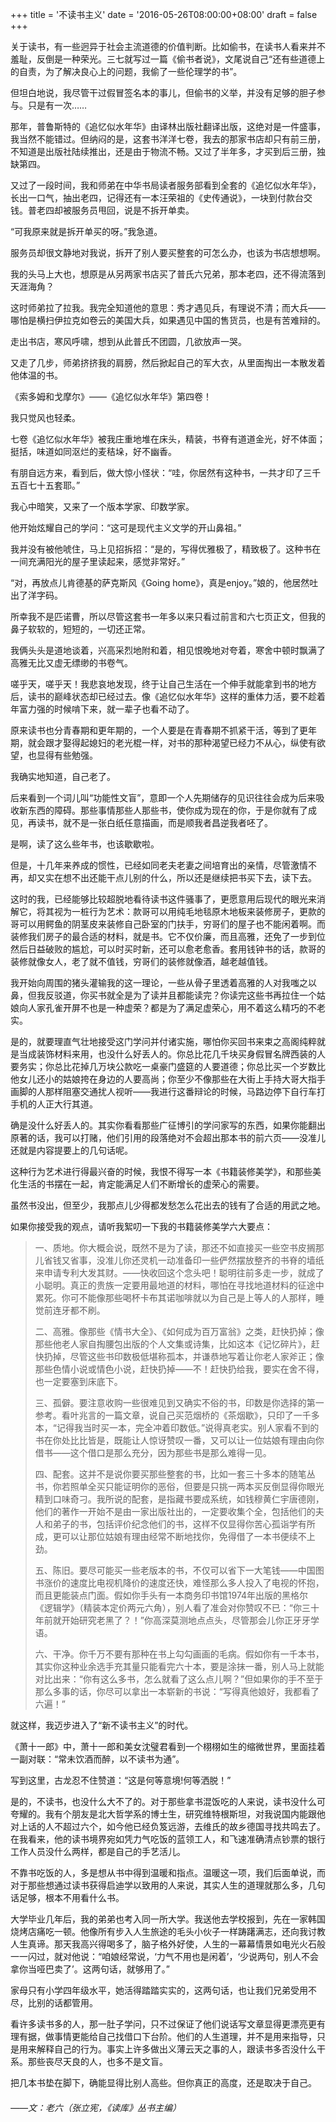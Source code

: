 +++
title = '不读书主义'
date = '2016-05-26T08:00:00+08:00'
draft = false
+++

关于读书，有一些迥异于社会主流道德的价值判断。比如偷书，在读书人看来并不羞耻，反倒是一种荣光。三七就写过一篇《偷书者说》，文尾说自己“还有些道德上的自责，为了解决良心上的问题，我偷了一些伦理学的书”。

但坦白地说，我尽管干过假冒签名本的事儿，但偷书的义举，并没有足够的胆子参与。只是有一次……

那年，普鲁斯特的《追忆似水年华》由译林出版社翻译出版，这绝对是一件盛事，我当然不能错过。但纳闷的是，这套书洋洋七卷，我去的那家书店却只有前三册，不知道是出版社陆续推出，还是由于物流不畅。又过了半年多，才买到后三册，独缺第四。

又过了一段时间，我和师弟在中华书局读者服务部看到全套的《追忆似水年华》，长出一口气，抽出老四，记得还有一本汪荣祖的《史传通说》，一块到付款台交钱。普老四却被服务员甩回，说是不拆开单卖。

“可我原来就是拆开单买的呀。”我急道。

服务员却很文静地对我说，拆开了别人要买整套的可怎么办，也该为书店想想啊。

我的头马上大也，想原是从另两家书店买了普氏六兄弟，那本老四，还不得流落到天涯海角？

这时师弟拉了拉我。我完全知道他的意思：秀才遇见兵，有理说不清；而大兵——哪怕是横扫伊拉克如卷云的美国大兵，如果遇见中国的售货员，也是有苦难辩的。

走出书店，寒风呼啸，想到从此普氏不团圆，几欲放声一哭。

又走了几步，师弟挤挤我的肩膀，然后掀起自己的军大衣，从里面掏出一本散发着他体温的书。

《索多姆和戈摩尔》——《追忆似水年华》第四卷！

我只觉风也轻柔。

七卷《追忆似水年华》被我庄重地堆在床头，精装，书脊有道道金光，好不体面；挺括，味道如同沤烂的麦秸垛，好不幽香。

有朋自远方来，看到后，做大惊小怪状：“哇，你居然有这种书，一共才印了三千五百七十五套耶。”

我心中暗笑，又来了一个版本学家、印数学家。

他开始炫耀自己的学问：“这可是现代主义文学的开山鼻祖。”

我并没有被他唬住，马上见招拆招：“是的，写得优雅极了，精致极了。这种书在一间充满阳光的屋子里读起来，感觉非常好。”

“对，再放点儿肯德基的萨克斯风《Going home》，真是enjoy。”娘的，他居然吐出了洋字码。

所幸我不是匹诺曹，所以尽管这套书一年多以来只看过前言和六七页正文，但我的鼻子软软的，短短的，一切还正常。

我俩头头是道地谈着，兴高采烈地附和着，相见恨晚地对夸着，寒舍中顿时飘满了高雅无比又虚无缥缈的书卷气。

嗟乎天，嗟乎天！我悲哀地发现，终于让自己生活在一个伸手就能拿到书的地方后，读书的巅峰状态却已经过去。像《追忆似水年华》这样的重体力活，要不趁着年富力强的时候啃下来，就一辈子也看不动了。

原来读书也分青春期和更年期的，一个人要是在青春期不抓紧干活，等到了更年期，就会跟才娶得起媳妇的老光棍一样，对书的那种渴望已经力不从心，纵使有欲望，也显得有些勉强。

我确实地知道，自己老了。

后来看到一个词儿叫“功能性文盲”，意即一个人先期储存的见识往往会成为后来吸收新东西的障碍。那些事情那些人那些书，使你成为现在的你，于是你就有了成见，再读书，就不是一张白纸任意描画，而是顺我者昌逆我者呸了。

是啊，读了这么些年书，也该歇歇啦。

但是，十几年来养成的惯性，已经如同老夫老妻之间培育出的亲情，尽管激情不再，却又实在想不出还能干点儿别的什么，所以还是继续把书买下去，读下去。

这时的我，已经能够比较超脱地看待读书这件骚事了，更愿意用后现代的眼光来消解它，将其视为一桩行为艺术：款哥可以用纯毛地毯原木地板来装修房子，更款的哥可以用鳄鱼的阴茎皮来装修自己卧室的门扶手，穷哥们的屋子也不能闲着啊。而装修我们房子的最合适的材料，就是书。它不仅价廉，而且高雅，还免了一步到位然后日益破败的尴尬，可以时买时新，还可以愈老愈香。套用钱钟书的话，款哥的装修就像女人，老了就不值钱，穷哥们的装修就像酒，越老越值钱。

我开始向周围的猪头灌输我的这一理论，一些从骨子里透着高雅的人对我嗤之以鼻，但我反驳道，你买书就全是为了读并且都能读完？你读完这些书再拉住一个姑娘向人家孔雀开屏不也是一种虚荣？都是为了满足虚荣心，用不着这么精巧的不老实。

是的，就要理直气壮地接受这门学问并付诸实施，哪怕你买回书来束之高阁纯粹就是当成装饰材料来用，也没什么好丢人的。你总比花几千块买身假冒名牌西装的人要务实；你总比花掉几万块公款吃一桌豪门盛筵的人要道德；你总比买一个岁数比他女儿还小的姑娘挎在身边的人要高尚；你至少不像那些在大街上手持大哥大指手画脚的人那样阻塞交通扰人视听——我进行这番辩论的时候，马路边停下自行车打手机的人正大行其道。

确是没什么好丢人的。其实你看看那些广征博引的学问家写的东西，如果你能翻出原著的话，我可以打赌，他们引用的段落绝对不会超出那本书的前六页——没准儿还就是内容提要上的几句话呢。

这种行为艺术进行得最兴奋的时候，我恨不得写一本《书籍装修美学》，和那些美化生活的书摆在一起，肯定能满足人们不断增长的虚荣心的需要。

虽然书没出，但至少，我那点儿少得都发愁怎么花出去的钱有了合适的用武之地。

如果你接受我的观点，请听我絮叨一下我的书籍装修美学六大要点：

>一、质地。你大概会说，既然不是为了读，那还不如直接买一些空书皮搁那儿省钱又省事，没准儿你还灵机一动准备印一些俨然摆放整齐的书脊的墙纸来申请专利大发其财。——快收回这个念头吧！聪明往前多走一步，就成了小聪明。真正的贵族一定要用最地道的材料，哪怕在寻找地道材料的征途中累死。你可不能像那些喝杯卡布其诺咖啡就以为自己是上等人的人那样，睡觉前连牙都不刷。
>
>二、高雅。像那些《情书大全》、《如何成为百万富翁》之类，赶快扔掉；像那些他老人家自掏腰包出版的个人文集或诗集，比如这本《记忆碎片》，赶快扔掉，尽管这些书印数极低堪称孤本，并谦恭地写着让你老人家斧正；像那些色情小说或情色小说，赶快扔掉——不！赶快扔给我，要实在舍不得，也一定要塞到床底下。
>
>三、孤僻。要注意收购一些很难见到又确实不俗的书，印数是你选择的第一参考。看叶兆言的一篇文章，说自己买范烟桥的《茶烟歇》，只印了一千多本，“记得我当时买一本，完全冲着印数低。”说得真老实。别人家看不到的书在你处比比皆是，既能让人惊讶赞叹一番，又可以让一位姑娘有理由向你借书——这个借口是那么充分，因为那些书是那么难得一见。
>
>四、配套。这并不是说你要买那些整套的书，比如一套三十多本的随笔丛书，你若照单全买只能证明你的恶俗，但要是只挑一两本买反倒显得你眼光精到口味奇刁。我所说的配套，是指藏书要成系统，如钱穆黄仁宇唐德刚，他们的著作一开始不是由一家出版社出的，一定要收集个全，包括他们的夫人和弟子的书，包括评价纪念他们的书，这样不仅显得你苦心孤诣学有所成，更可以让那位姑娘有理由经常不断地找你，免得借了一本书便续不上劲。
>
>五、陈旧。要尽可能买一些老版本的书，不仅可以省下一大笔钱——中国图书涨价的速度比电视机降价的速度还快，难怪那么多人投入了电视的怀抱，而且更能装点门面。假如你手头有一本商务印书馆1974年出版的黑格尔《逻辑学》（精装本定价两元六角），别人看了准会对你赞叹不已：“你三十年前就开始研究老黑了？！”你高深莫测地点点头，尽管那会儿你正牙牙学语。
>
>六、干净。你千万不要有那种在书上勾勾画画的毛病。假如你有一千本书，其实你这种业余选手充其量只能看完六十本，要是涂抹一番，别人马上就能对比出来：“你有这么多书，怎么就看了这么点儿啊？”但如果你的手不至于那么多事的话，你尽可以拿出一本崭新的书说：“写得真他娘好，我都看了六遍！”

就这样，我迈步进入了“新不读书主义”的时代。

《萧十一郎》中，萧十一郎和美女沈璧君看到一个栩栩如生的缩微世界，里面挂着一副对联：“常未饮酒而醉，以不读书为通”。

写到这里，古龙忍不住赞道：“这是何等意境!何等洒脱！”

是的，不读书，也没什么大不了的。对于那些拿书混饭吃的人来说，读书没什么可夸耀的。我有个朋友是北大哲学系的博士生，研究维特根斯坦，对我说国内能跟他对上话的人不超过六个，如今他已经负笈远游，去维氏的故乡德国寻找共鸣去了。在我看来，他的读书境界宛如凭力气吃饭的蓝领工人，和飞速准确清点钞票的银行工作人员没什么两样，都是自己的手艺活儿。

不靠书吃饭的人，多是想从书中得到温暖和指点。温暖这一项，我们后面单说，而对于那些想通过读书获得启迪学以致用的人来说，其实人生的道理就那么多，几句话足够，根本不用看什么书。

大学毕业几年后，我的弟弟也考入同一所大学。我送他去学校报到，先在一家韩国烧烤店痛吃一顿。他像所有步入人生旅途的毛头小伙子一样踌躇满志，还向我讨教人生真谛。那天我高兴得喝多了，脑子格外好使，人生的一幕幕情景如电光火石般一一闪过，就对他说：“咱娘经常说，‘力气不用也是闲着’，‘少说两句，别人不会拿你当哑巴卖了’。这两句话，就够用了。”

家母只有小学四年级水平，她活得踏踏实实的，这两句话，也让我们兄弟受用不尽，比别的话都管用。

看许多读书多的人，那一肚子学问，只不过保证了他们说话写文章显得更漂亮更有理有据，做事情更能给自己找借口下台阶。他们的人生道理，并不是用来指导，只是用来解释自己的行为。事实上许多做出义薄云天之事的人，跟读书多否没什么干系。那些丧尽天良的人，也多不是文盲。

把几本书垫在脚下，确能显得比别人高些。但你真正的高度，还是取决于自己。

###### ——文：老六（张立宪，《读库》丛书主编）